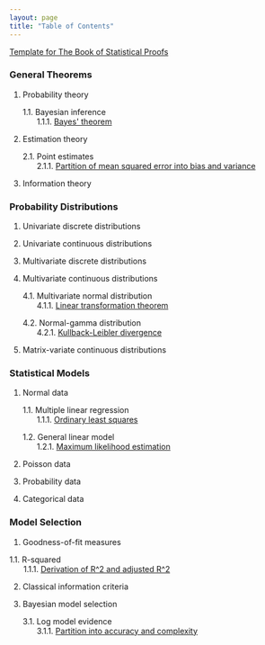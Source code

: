 ```yaml
---
layout: page
title: "Table of Contents"
---
```



[Template for The Book of Statistical Proofs](/Proofs/-temp-.html) <br>


<section class="chapter" id="General Theorems">
<h3>General Theorems</h3>
</section>

1. Probability theory

   1.1. Bayesian inference <br>
   &emsp;&ensp; 1.1.1. [Bayes' theorem](/Proofs/bayes-th.html) <br>

2. Estimation theory

   2.1. Point estimates <br>
   &emsp;&ensp; 2.1.1. [Partition of mean squared error into bias and variance](/Proofs/mse-bnv.html) <br>

3. Information theory


<section class="chapter" id="Probability Distributions">
<h3>Probability Distributions</h3>
</section>

1. Univariate discrete distributions

2. Univariate continuous distributions

3. Multivariate discrete distributions

4. Multivariate continuous distributions

   4.1. Multivariate normal distribution <br>
   &emsp;&ensp; 4.1.1. [Linear transformation theorem](/Proofs/mvn-ltt.html) <br>
   
   4.2. Normal-gamma distribution <br>
   &emsp;&ensp; 4.2.1. [Kullback-Leibler divergence](/Proofs/ng-kl.html) <br>

5. Matrix-variate continuous distributions


<section class="chapter" id="Statistical Models">
<h3>Statistical Models</h3>
</section>

1. Normal data

   1.1. Multiple linear regression <br>
   &emsp;&ensp; 1.1.1. [Ordinary least squares](/Proofs/mlr-ols.html) <br>
   
   1.2. General linear model <br>
   &emsp;&ensp; 1.2.1. [Maximum likelihood estimation](/Proofs/glm-mle.html) <br>

2. Poisson data

3. Probability data

4. Categorical data


<section class="chapter" id="Model Selection">
<h3>Model Selection</h3>
</section>

1. Goodness-of-fit measures

  1.1. R-squared <br>
  &emsp;&ensp; 1.1.1. [Derivation of R^2 and adjusted R^2](/Proofs/rsq-der.html) <br>

2. Classical information criteria

3. Bayesian model selection 

   3.1. Log model evidence <br>
   &emsp;&ensp; 3.1.1. [Partition into accuracy and complexity](/Proofs/lme-anc.html) <br>

